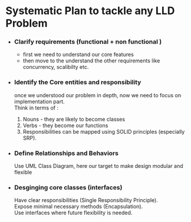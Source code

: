 # Systematic Plan to tackle any LLD Problem  

 

- ### Clarify requirements (functional + non functional )  
  - first we need to understand our core features
  - then move to the understand the other requirements like concurrency, scalibilty etc.   

- ### Identify the Core entities and responsibility
  once we understood our problem in depth, now we need to focus on implementation part.  
  Think in terms of :   
  1. Nouns - they are likely to become classes
  2. Verbs - they become our functions 
  3. Responsibilities can be mapped using SOLID principles (especially SRP).  

- ### Define Relationships and Behaviors  
  Use UML Class Diagram, here our target to make design modular and flexible 

- ### Desginging core classes (interfaces)     
   Have clear responsibilities (Single Responsibility Principle).  
Expose minimal necessary methods (Encapsulation).  
Use interfaces where future flexibility is needed.  








